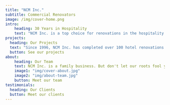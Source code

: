 ```yaml
---
title: "NCM Inc."
subtitle: Commercial Renovators
image: /img/cover-home.png
intro:
    heading: 30 Years in Hospitality
    text: "NCM Inc. is a top choice for renovations in the hospitality industry. Why? 30 years of experience speaks for itself. From pools to patios and bar rooms to bathrooms, we've done it all."
projects:
  heading: Our Projects
  text: "Since 1996, NCM Inc. has completed over 100 hotel renovations across the country. We have state licensing in Florida, California, Washington, South Carolina, Oregon, Arizona, and Colorado. Though we are always expanding, our fair treatment of clients keeps them coming back year after year."
  button: See our projects
about:
    heading: Our Team
    text: NCM Inc. is a family business. But don't let our roots fool you, we have over 100 commercial projects under our belt, licensing in 6 states, and team members with 30+ years of hopitality experience. Don't be surprised if you feel like part of the family!
    image1: "img/cover-about.jpg"
    image2: "img/about-team.jpg"
    button: Meet our team
testimonials:
  heading: Our Clients
  button: Meet our clients
---
```

